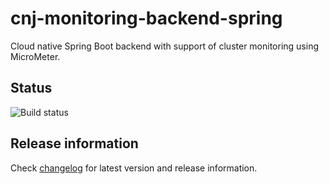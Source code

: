 # cnj-monitoring-backend-spring

Cloud native Spring Boot backend with support of cluster monitoring using MicroMeter.

## Status

![Build status](https://drone.cloudtrain.aws.msgoat.eu/api/badges/msgoat/cnj-monitoring-backend-spring/status.svg)

## Release information

Check [changelog](changelog.md) for latest version and release information.
